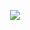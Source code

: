 <p align="center">


  <img src="https://github-readme-stats.vercel.app/api/top-langs/?username=tfhazerty&theme=white&layout=compact&langs_count=10&hide=html,css">


</p>



